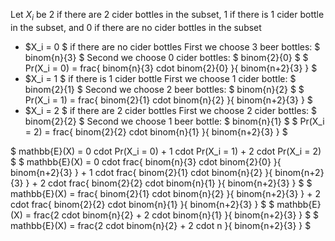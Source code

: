 Let $X_i$ be 2 if there are 2 cider bottles in the subset, 1 if there is 1 cider bottle in the subset, and 0 if there are no cider bottles in the subset
<ul>
<li> $X_i = 0 $ if there are no cider bottles 
	      First we choose 3 beer bottles: $ binom{n}{3} $ 
	      Second we choose 0 cider bottles: $ binom{2}{0} $ 
	      $ Pr(X_i = 0) = frac{ binom{n}{3} cdot binom{2}{0} }{ binom{n+2}{3} } $
	<li> $X_i = 1 $ if there is 1 cider bottle 
	      First we choose 1 cider bottle: $ binom{2}{1} $ 
	      Second we choose 2 beer bottles: $ binom{n}{2} $ 
	      $ Pr(X_i = 1) = frac{ binom{2}{1} cdot binom{n}{2} }{ binom{n+2}{3} } $
	<li> $X_i = 2 $ if there are 2 cider bottles 
	      First we choose 2 cider bottles: $ binom{2}{2} $ 
	      Second we choose 1 beer bottle: $ binom{n}{1} $ 
	      $ Pr(X_i = 2) = frac{ binom{2}{2} cdot binom{n}{1} }{ binom{n+2}{3} } $
</ul>
$ mathbb{E}(X) = 0 cdot Pr(X_i = 0) + 1 cdot Pr(X_i = 1) + 2 cdot Pr(X_i = 2) $ 
$ mathbb{E}(X) = 0 cdot frac{ binom{n}{3} cdot binom{2}{0} }{ binom{n+2}{3} } + 1 cdot frac{ binom{2}{1} cdot binom{n}{2} }{ binom{n+2}{3} } + 2 cdot frac{ binom{2}{2} cdot binom{n}{1} }{ binom{n+2}{3} } $ 
$ mathbb{E}(X) = frac{ binom{2}{1} cdot binom{n}{2} }{ binom{n+2}{3} } + 2 cdot frac{ binom{2}{2} cdot binom{n}{1} }{ binom{n+2}{3} } $ 
$ mathbb{E}(X) = frac{2 cdot binom{n}{2} + 2 cdot binom{n}{1} }{ binom{n+2}{3} } $ 
$ mathbb{E}(X) = frac{2 cdot binom{n}{2} + 2 cdot n }{ binom{n+2}{3} } $
